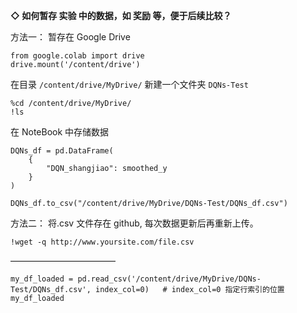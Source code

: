 **◇ 如何暂存 实验 中的数据，如 奖励 等，便于后续比较？**

方法一： 暂存在 Google Drive

```
from google.colab import drive
drive.mount('/content/drive')
```

在目录 `/content/drive/MyDrive/` 新建一个文件夹 `DQNs-Test`

```
%cd /content/drive/MyDrive/
!ls
```



在 NoteBook 中存储数据

```
DQNs_df = pd.DataFrame(
    {
        "DQN_shangjiao": smoothed_y
    }
)

DQNs_df.to_csv("/content/drive/MyDrive/DQNs-Test/DQNs_df.csv")
```

方法二： 将.csv 文件存在 github, 每次数据更新后再重新上传。 

```
!wget -q http://www.yoursite.com/file.csv
```

————————————
```
my_df_loaded = pd.read_csv('/content/drive/MyDrive/DQNs-Test/DQNs_df.csv', index_col=0)   # index_col=0 指定行索引的位置
my_df_loaded
```


